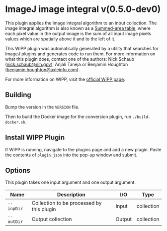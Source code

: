# ImageJ image integral v(0.5.0-dev0)

This plugin applies the image integral algorithm to an input collection. The
image integral algorithm is also known as a [Summed-area table](https://en.wikipedia.org/wiki/Summed-area_table), where each pixel
value in the output image is the sum of all input image pixels values which are
spatially above it and to the left of it.

This WIPP plugin was automatically generated by a utility that searches for
ImageJ plugins and generates code to run them. For more information on what this
plugin does, contact one of the authors: Nick Schaub (nick.schaub@nih.gov),
Anjali Taneja or Benjamin Houghton (benjamin.houghton@axleinfo.com).

For more information on WIPP, visit the [official WIPP page](https://isg.nist.gov/deepzoomweb/software/wipp).

## Building

Bump the version in the `VERSION` file.

Then to build the Docker image for the conversion plugin, run
`./build-docker.sh`.

## Install WIPP Plugin

If WIPP is running, navigate to the plugins page and add a new plugin.
Paste the contents of `plugin.json` into the pop-up window and submit.

## Options

This plugin takes one input argument and one output argument:

| Name          | Description                                | I/O    | Type       |
| ------------- | ------------------------------------------ | ------ | ---------- |
| `--inpDir`    | Collection to be processed by this plugin  | Input  | collection |
| `--outDir`    | Output collection                          | Output | collection |
